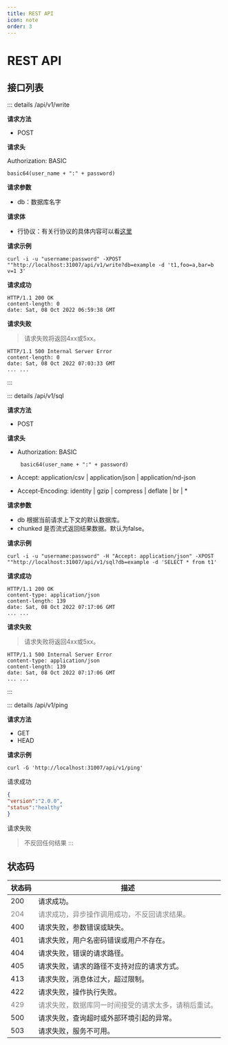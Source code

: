 ```yaml
---
title: REST API
icon: note
order: 3
---
```


# REST API

## 接口列表

::: details /api/v1/write

**请求方法**

- POST

**请求头**

Authorization: BASIC

    basic64(user_name + ":" + password)

**请求参数**

- db：数据库名字

**请求体**
- 行协议：有关行协议的具体内容可以看[这里](https://docs.influxdata.com/influxdb/v1.8/write_protocols/line_protocol_tutorial/)


**请求示例**

```
curl -i -u "username:password" -XPOST ""http://localhost:31007/api/v1/write?db=example -d 't1,foo=a,bar=b v=1 3'
```

**请求成功**

```shell
HTTP/1.1 200 OK
content-length: 0
date: Sat, 08 Oct 2022 06:59:38 GMT
```

**请求失败**
> 请求失败将返回4xx或5xx。
```
HTTP/1.1 500 Internal Server Error
content-length: 0
date: Sat, 08 Oct 2022 07:03:33 GMT
... ...
```
:::


::: details /api/v1/sql

**请求方法**

- POST

**请求头**

- Authorization: BASIC

       basic64(user_name + ":" + password)

- Accept: application/csv | application/json | application/nd-json

- Accept-Encoding: identity | gzip | compress | deflate | br | *

**请求参数**

- db
  根据当前请求上下文的默认数据库。
- chunked
  是否流式返回结果数据。默认为false。

**请求示例**

```curl
curl -i -u "username:password" -H "Accept: application/json" -XPOST ""http://localhost:31007/api/v1/sql?db=example -d 'SELECT * from t1'
```

**请求成功**
```shell
HTTP/1.1 200 OK
content-type: application/json
content-length: 139
date: Sat, 08 Oct 2022 07:17:06 GMT
... ...
```

**请求失败**
> 请求失败将返回4xx或5xx。
```shell
HTTP/1.1 500 Internal Server Error
content-type: application/json
content-length: 139
date: Sat, 08 Oct 2022 07:17:06 GMT
... ...
```
:::

::: details /api/v1/ping

**请求方法**

- GET
- HEAD

**请求示例**
```
curl -G 'http://localhost:31007/api/v1/ping'
```

请求成功
```json
{
"version":"2.0.0",
"status":"healthy"
}
```
请求失败
> 不反回任何结果
:::

## 状态码

| 状态码               | 描述 |
| ------------------- | ---- |
| 200                 |  请求成功。   |
| <span style="color: grey;">204</span> |  <span style="color: grey;">请求成功，异步操作调用成功，不反回请求结果。</span> |
| 400                 |  请求失败，参数错误或缺失。   |
| 401                 |  请求失败，用户名密码错误或用户不存在。    |
| 404                 |  请求失败，错误的请求路径。    |
| 405                 |  请求失败，请求的路径不支持对应的请求方式。    |
| 413                 |  请求失败，消息体过大，超过限制。    |
| 422                 |  请求失败，操作执行失败。    |
| <span style="color: grey;">429</span>|  <span style="color: grey;">请求失败，数据库同一时间接受的请求太多，请稍后重试。</span>    |
| 500                 |  请求失败，查询超时或外部环境引起的异常。    |
| 503                 |  请求失败，服务不可用。    |